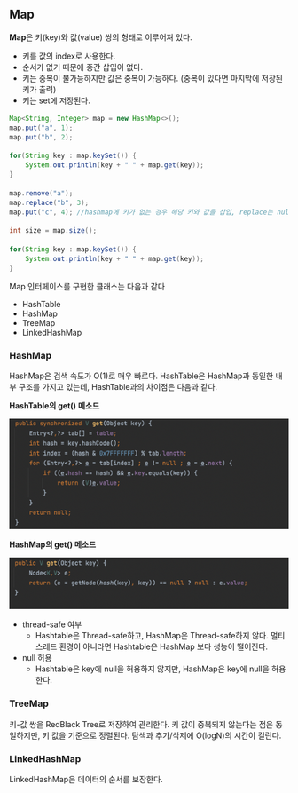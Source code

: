 ## Map

**Map**은 키(key)와 값(value) 쌍의 형태로 이루어져 있다. 

- 키를 값의 index로 사용한다.
- 순서가 없기 때문에 중간 삽입이 없다.
- 키는 중복이 불가능하지만 값은 중복이 가능하다. (중복이 있다면 마지막에 저장된 키가 출력)
- 키는 set에 저장된다.

```java
Map<String, Integer> map = new HashMap<>();
map.put("a", 1);
map.put("b", 2);

for(String key : map.keySet()) {
    System.out.println(key + " " + map.get(key));
}

map.remove("a");
map.replace("b", 3);
map.put("c", 4); //hashmap에 키가 없는 경우 해당 키와 값을 삽입, replace는 null을 반환

int size = map.size();

for(String key : map.keySet()) {
    System.out.println(key + " " + map.get(key));
}
```

Map 인터페이스를 구현한 클래스는 다음과 같다

- HashTable
- HashMap
- TreeMap
- LinkedHashMap 

### HashMap

HashMap은 검색 속도가 O(1)로 매우 빠르다. HashTable은 HashMap과 동일한 내부 구조를 가지고 있는데, HashTable과의 차이점은 다음과 같다.

**HashTable의 get() 메소드**

![img](https://github.com/dilmah0203/TIL/blob/main/Image/HashTable%20method.png)

**HashMap의 get() 메소드**

![img2](https://github.com/dilmah0203/TIL/blob/main/Image/HashMap%20method.png)

- thread-safe 여부
    - Hashtable은 Thread-safe하고, HashMap은 Thread-safe하지 않다. 멀티스레드 환경이 아니라면 Hashtable은 HashMap 보다 성능이 떨어진다.
- null 허용 
    - Hashtable은 key에 null을 허용하지 않지만, HashMap은 key에 null을 허용한다.

### TreeMap

키-값 쌍을 RedBlack Tree로 저장하여 관리한다. 키 값이 중복되지 않는다는 점은 동일하지만, 키 값을 기준으로 정렬된다. 탐색과 추가/삭제에 O(logN)의 시간이 걸린다.

### LinkedHashMap

LinkedHashMap은 데이터의 순서를 보장한다.


